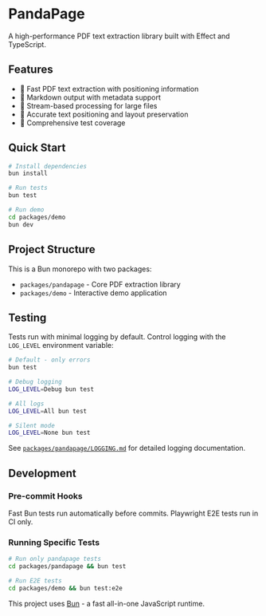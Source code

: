 # PandaPage

A high-performance PDF text extraction library built with Effect and TypeScript.

## Features

- 🚀 Fast PDF text extraction with positioning information
- 📄 Markdown output with metadata support
- 🌊 Stream-based processing for large files
- 🎯 Accurate text positioning and layout preservation
- 🧪 Comprehensive test coverage

## Quick Start

```bash
# Install dependencies
bun install

# Run tests
bun test

# Run demo
cd packages/demo
bun dev
```

## Project Structure

This is a Bun monorepo with two packages:
- `packages/pandapage` - Core PDF extraction library
- `packages/demo` - Interactive demo application

## Testing

Tests run with minimal logging by default. Control logging with the `LOG_LEVEL` environment variable:

```bash
# Default - only errors
bun test

# Debug logging
LOG_LEVEL=Debug bun test

# All logs
LOG_LEVEL=All bun test  

# Silent mode
LOG_LEVEL=None bun test
```

See [`packages/pandapage/LOGGING.md`](packages/pandapage/LOGGING.md) for detailed logging documentation.

## Development

### Pre-commit Hooks

Fast Bun tests run automatically before commits. Playwright E2E tests run in CI only.

### Running Specific Tests

```bash
# Run only pandapage tests
cd packages/pandapage && bun test

# Run E2E tests
cd packages/demo && bun test:e2e
```

This project uses [Bun](https://bun.sh) - a fast all-in-one JavaScript runtime.
